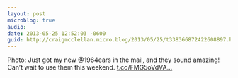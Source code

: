 ```yaml
---
layout: post
microblog: true
audio: 
date: 2013-05-25 12:52:03 -0600
guid: http://craigmcclellan.micro.blog/2013/05/25/t338366872422608897.html
---
```

Photo: Just got my new @1964ears in the mail, and they sound amazing! Can’t wait to use them this weekend. [t.co/FMG5oVdVA...](http://t.co/FMG5oVdVAb)
